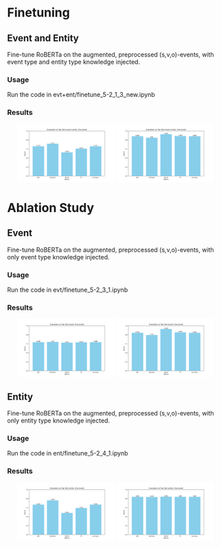 # Finetuning
## Event and Entity
Fine-tune RoBERTa on the augmented, preprocessed (s,v,o)-events, with event type and entity type knowledge injected.
### Usage
Run the code in evt+ent/finetune_5-2_1_3_new.ipynb
### Results
<div  align="center">    
<img src="./img/evt+ent/eval_scores_pap_template_evtent_ft_ckpt-921.png" width="45%"/>
<img src="./img/evt+ent/eval_scores_pep_template_evtent_ft_ckpt-921.png" width="45%"/>
</div>

# Ablation Study
## Event
Fine-tune RoBERTa on the augmented, preprocessed (s,v,o)-events, with only event type knowledge injected.
### Usage
Run the code in evt/finetune_5-2_3_1.ipynb
### Results
<div  align="center">    
<img src="./img/evt/eval_scores_pap_template_evt_ft_ckpt-614.png" width="45%"/>
<img src="./img/evt/eval_scores_pep_template_evt_ft_ckpt-614.png" width="45%"/>
</div>

## Entity
Fine-tune RoBERTa on the augmented, preprocessed (s,v,o)-events, with only entity type knowledge injected.
### Usage
Run the code in ent/finetune_5-2_4_1.ipynb
### Results
<div  align="center">    
<img src="./img/ent/eval_scores_pap_template_ent_ft_ckpt-614.png" width="45%"/>
<img src="./img/ent/eval_scores_pep_template_ent_ft_ckpt-614.png" width="45%"/>
</div>
